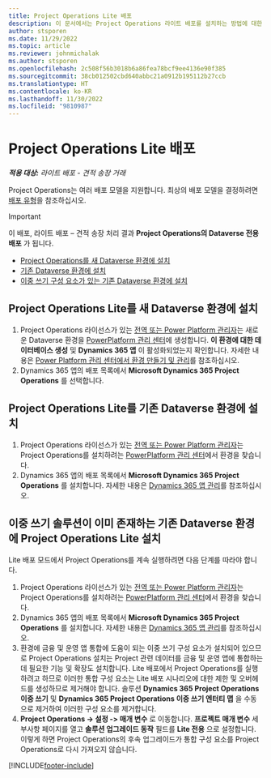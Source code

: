 ```yaml
---
title: Project Operations Lite 배포
description: 이 문서에서는 Project Operations 라이트 배포를 설치하는 방법에 대한 정보를 제공합니다.
author: stsporen
ms.date: 11/29/2022
ms.topic: article
ms.reviewer: johnmichalak
ms.author: stsporen
ms.openlocfilehash: 2c508f56b3018b6a86fea78bcf9ee4136e90f385
ms.sourcegitcommit: 38cb012502cbd640abbc21a0912b195112b27ccb
ms.translationtype: HT
ms.contentlocale: ko-KR
ms.lasthandoff: 11/30/2022
ms.locfileid: "9810987"
---
```

# <a name="deploy-project-operations-lite"></a>Project Operations Lite 배포

_**적용 대상:** 라이트 배포 - 견적 송장 거래_



Project Operations는 여러 배포 모델을 지원합니다. 최상의 배포 모델을 결정하려면 [배포 유형](determine-deployment-type.md)을 참조하십시오.


> [!IMPORTANT]
> 이 배포, 라이트 배포 – 견적 송장 처리 결과 **Project Operations의 Dataverse 전용 배포** 가 됩니다.

- [Project Operations를 새 Dataverse 환경에 설치](#new)
- [기존 Dataverse 환경에 설치](#existing)
- [이중 쓰기 구성 요소가 있는 기존 Dataverse 환경에 설치](#existingdw)



## <a name="install-project-operations-lite-to-a-new-dataverse-environment"></a><a name="new"></a>Project Operations Lite를 새 Dataverse 환경에 설치

1. Project Operations 라이선스가 있는 [전역 또는 Power Platform 관리자](/power-platform/admin/global-service-administrators-can-administer-without-license)는 새로운 Dataverse 환경을 [PowerPlatform 관리 센터](https://admin.powerplatform.com)에 생성합니다. **이 환경에 대한 데이터베이스 생성** 및 **Dynamics 365 앱** 이 활성화되었는지 확인합니다. 자세한 내용은 [Power Platform 관리 센터에서 환경 만들기 및 관리](/power-platform/admin/create-environment#create-an-environment-in-the-power-platform-admin-center)를 참조하십시오.
1. Dynamics 365 앱의 배포 목록에서 **Microsoft Dynamics 365 Project Operations** 를 선택합니다.


## <a name="install-project-operations-lite-to-an-existing-dataverse-environment"></a><a name="existing"></a>Project Operations Lite를 기존 Dataverse 환경에 설치 
1. Project Operations 라이선스가 있는 [전역 또는 Power Platform 관리자](/power-platform/admin/global-service-administrators-can-administer-without-license)는 Project Operations를 설치하려는 [PowerPlatform 관리 센터](https://admin.powerplatform.com)에서 환경을 찾습니다.
1. Dynamics 365 앱의 배포 목록에서 **Microsoft Dynamics 365 Project Operations** 를 설치합니다. 자세한 내용은 [Dynamics 365 앱 관리](/power-platform/admin/manage-apps)를 참조하십시오.

## <a name="install-project-operations-lite-to-an-existing-dataverse-environment-where-dual-write-solutions-are-already-present"></a><a name="existingdw"></a>이중 쓰기 솔루션이 이미 존재하는 기존 Dataverse 환경에 Project Operations Lite 설치

Lite 배포 모드에서 Project Operations를 계속 실행하려면 다음 단계를 따라야 합니다.

1. Project Operations 라이선스가 있는 [전역 또는 Power Platform 관리자](/power-platform/admin/global-service-administrators-can-administer-without-license)는 Project Operations를 설치하려는 [PowerPlatform 관리 센터](https://admin.powerplatform.com)에서 환경을 찾습니다.
1. Dynamics 365 앱의 배포 목록에서 **Microsoft Dynamics 365 Project Operations** 를 설치합니다. 자세한 내용은 [Dynamics 365 앱 관리](/power-platform/admin/manage-apps)를 참조하십시오.
1. 환경에 금융 및 운영 앱 통합에 도움이 되는 이중 쓰기 구성 요소가 설치되어 있으므로 Project Operations 설치는 Project 관련 데이터를 금융 및 운영 앱에 통합하는 데 필요한 기능 및 확장도 설치합니다. Lite 배포에서 Project Operations를 실행하려고 하므로 이러한 통합 구성 요소는 Lite 배포 시나리오에 대한 제한 및 오버헤드를 생성하므로 제거해야 합니다. 솔루션 **Dynamics 365 Project Operations 이중 쓰기** 및 **Dynamics 365 Project Operations 이중 쓰기 엔터티 맵** 을 수동으로 제거하여 이러한 구성 요소를 제거합니다.
1. **Project Operations -> 설정 -> 매개 변수** 로 이동합니다. **프로젝트 매개 변수** 세부사항 페이지를 열고 **솔루션 업그레이드 동작** 필드를 **Lite 전용** 으로 설정합니다. 이렇게 하면 Project Operations의 후속 업그레이드가 통합 구성 요소를 Project Operations로 다시 가져오지 않습니다.  

[!INCLUDE[footer-include](../includes/footer-banner.md)]
